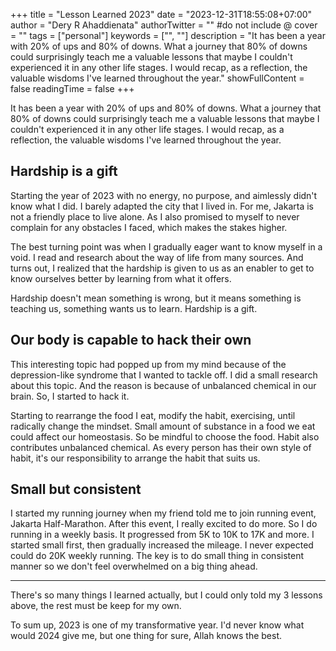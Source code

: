 +++
title = "Lesson Learned 2023"
date = "2023-12-31T18:55:08+07:00"
author = "Dery R Ahaddienata"
authorTwitter = "" #do not include @
cover = ""
tags = ["personal"]
keywords = ["", ""]
description = "It has been a year with 20% of ups and 80% of downs. What a journey that 80% of downs could surprisingly teach me a valuable lessons that maybe I couldn't experienced it in any other life stages. I would recap, as a reflection, the valuable wisdoms I've learned throughout the year."
showFullContent = false
readingTime = false
+++

It has been a year with 20% of ups and 80% of downs. What a journey that 80% of downs could surprisingly teach me a valuable lessons that maybe I couldn't experienced it in any other life stages. I would recap, as a reflection, the valuable wisdoms I've learned throughout the year.

## Hardship is a gift
Starting the year of 2023 with no energy, no purpose, and aimlessly didn't know what I did. I barely adapted the city that I lived in. For me, Jakarta is not a friendly place to live alone. As I also promised to myself to never complain for any obstacles I faced, which makes the stakes higher.

The best turning point was when I gradually eager want to know myself in a void. I read and research about the way of life from many sources. And turns out, I realized that the hardship is given to us as an enabler to get to know ourselves better by learning from what it offers. 

Hardship doesn't mean something is wrong, but it means something is teaching us, something wants us to learn. Hardship is a gift.

## Our body is capable to hack their own
This interesting topic had popped up from my mind because of the depression-like syndrome that I wanted to tackle off. I did a small research about this topic. And the reason is because of unbalanced chemical in our brain. So, I started to hack it.

Starting to rearrange the food I eat, modify the habit, exercising, until radically change the mindset. Small amount of substance in a food we eat could affect our homeostasis. So be mindful to choose the food. Habit also contributes unbalanced chemical. As every person has their own style of habit, it's our responsibility to arrange the habit that suits us. 

## Small but consistent
I started my running journey when my friend told me to join running event, Jakarta Half-Marathon. After this event, I really excited to do more. So I do running in a weekly basis. It progressed from 5K to 10K to 17K and more. I started small first, then gradually increased the mileage. I never expected could do 20K weekly running. The key is to do small thing in consistent manner so we don't feel overwhelmed on a big thing ahead.

---
There's so many things I learned actually, but I could only told my 3 lessons above, the rest must be keep for my own.

To sum up, 2023 is one of my transformative year. I'd never know what would 2024 give me, but one thing for sure, Allah knows the best.
